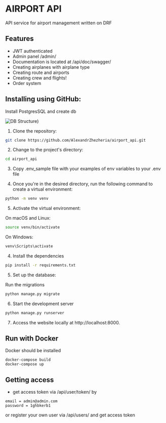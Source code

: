 # AIRPORT API
API service for airport management written on DRF

## Features

- JWT authenticated
- Admin panel /admin/
- Documentation is located at /api/doc/swagger/
- Creating airplanes with airplane type
- Creating route and airports
- Creating crew and flights!
- Order system

## Installing using GitHub:
Install PostgresSQL and create db

![DB Structure](http(s)://AlexandrZhezheria/airport_api/blob/order_app/Screenshot_4.jpg))

1. Clone the repository:

```bash
git clone https://github.com/AlexandrZhezheria/airport_api.git
```
2. Change to the project's directory:
```bash
cd airport_api
```
3. Сopy .env_sample file with your examples of env variables to your .env
file


4. Once you're in the desired directory, run the following command to create a virtual environment:
```bash
python -m venv venv
```
5. Activate the virtual environment:

On macOS and Linux:

```bash
source venv/bin/activate
```
On Windows:
```bash
venv\Scripts\activate
```

4. Install the dependencies

```bash
pip install -r requirements.txt
```

5. Set up the database:

Run the migrations

```bash
python manage.py migrate
```

6. Start the development server

```bash
python manage.py runserver
```

7. Access the website locally at http://localhost:8000.

## Run with Docker

Docker should be installed

```
docker-compose build
docker-compose up
```

## Getting access

- get access token via /api/user/token/ by 
```
email = admin@admin.com
password = 1ghbkerb1
```

or register your own user via /api/users/ and get access token
